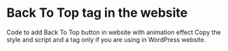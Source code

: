 # Back To Top tag in the website
Code to add Back To Top button in website with animation effect
Copy the style and script and a tag only if you are using in WordPress website.
